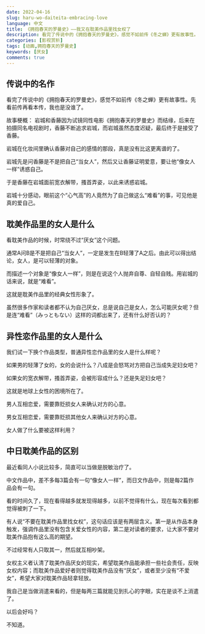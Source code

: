 ```yaml
---
date: 2022-04-16
slug: haru-wo-daiteita-embracing-love
language: 中文
title: 《拥抱春天的罗曼史》——我又在耽美作品里找女权了
description: 看完了传说中的《拥抱春天的罗曼史》，感觉不如前传《冬之蝉》更有故事性。先看前传再看本传，我也是没谁了。
categories: [影视赏析]
tags: [动画,拥抱春天的罗曼史]
keywords: [厌女]
comments: true
---
```


## 传说中的名作

看完了传说中的《拥抱春天的罗曼史》，感觉不如前传《冬之蝉》更有故事性。先看前传再看本传，我也是没谁了。

故事梗概： 岩城和香藤因为试镜同性电影《拥抱春天的罗曼史》而结缘，后来在拍摄同名电视剧时，香藤不断追求岩城，而岩城虽然态度迟疑，最后终于是接受了香藤。

岩城在化妆间里确认香藤对自己的感情的那段，真是没有比这更离谱的了。

岩城先是问香藤是不是把自己“当女人”，然后又让香藤证明爱意，要让他“像女人一样”诱惑自己。

于是香藤在岩城面前宽衣解带，搔首弄姿，以此来诱惑岩城。

岩城十分感动，眼前这个“心气高”的人竟然为了自己做这么“难看”的事，可见他是真的爱自己。

## 耽美作品里的女人是什么

看耽美作品的时候，时常绕不过“厌女”这个问题。

通常A问B是不是把自己“当女人”，一定是发生在B轻薄了A之后。由此可以得出结论，女人，是可以轻薄的对象。

而描述一个对象是“像女人一样”，则是在说这个人抛弃自尊、自轻自贱。用岩城的话来说，就是“难看”。

这就是耽美作品里的经典女性形象了。

虽然很多作家和读者都不认为自己厌女，总是说自己是女人，怎么可能厌女呢？但是连“难看”（みっともない）这样的词都出来了，还有什么好否认的？

## 异性恋作品里的女人是什么

我们试一下换个作品类型，普通异性恋作品里的女人是什么样呢？

如果男的轻薄了女的，女的会说什么？八成是会怒骂对方把自己当成失足妇女吧？

如果女的宽衣解带，搔首弄姿，会被形容成什么？还是失足妇女吧？

这就是地球上女性的困境所在了。

男人互相恋爱，需要靠贬损女人来确认对方的心意。

男女互相恋爱，需要靠贬损其他女人来确认对方的心意。

女人做了什么要被这样利用？

## 中日耽美作品的区别

最近看同人小说比较多，简直可以当做是脱敏治疗了。

中文作品中，差不多每3篇会有一句“像女人一样”，而日文作品中，则是每2篇作品会有一句。

看的时间久了，现在看得越多就发现得越多，以前不觉得有什么，现在每次看到都觉得被刺了一下。

有人说“不要在耽美作品里找女权”，这句话应该是有两层含义。第一是从作品本身触发，强调作品里没有包含关爱女性的内容，第二是对读者的要求，让大家不要对耽美作品抱有这么高的期望。

不过经常有人只取其一，然后就互相吵架。

女权主义者认清了耽美作品厌女的现实，希望耽美作品能承担一些社会责任，反映女权内容；而耽美作品爱好者则觉得耽美作品没有“厌女”，或者至少没有“不爱女”，希望大家对耽美作品轻拿轻放。

我自己是当做消遣来看的，但是每两三篇就能见到扎心的字眼，实在是谈不上消遣了。

以后会好吗？

不知道。
